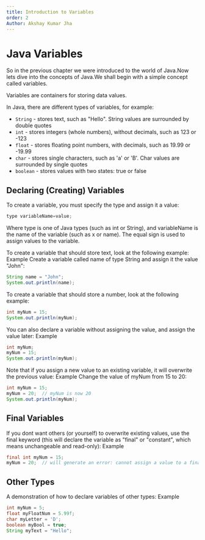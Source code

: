 ```yaml
---
title: Introduction to Variables
order: 2
Author: Akshay Kumar Jha
---
```

# Java Variables
So in the previous chapter we were introduced to the world of Java.Now lets dive into the concepts of Java.We shall begin with a simple concept called variables.

Variables are containers for storing data values.

In Java, there are different types of variables, for example:
- `String` - stores text, such as "Hello". String values are surrounded by double quotes
- `int` - stores integers (whole numbers), without decimals, such as 123 or -123
- `float` - stores floating point numbers, with decimals, such as 19.99 or -19.99
- `char` - stores single characters, such as 'a' or 'B'. Char values are surrounded by single quotes
- `boolean` - stores values with two states: true or false

## Declaring (Creating) Variables
To create a variable, you must specify the type and assign it a value:
```java
type variableName=value;
```
Where type is one of Java types (such as int or String), and variableName is the name of the variable (such as x or name). The equal sign is used to assign values to the variable.

To create a variable that should store text, look at the following example:
Example
Create a variable called name of type String and assign it the value "John":
```java
String name = "John";
System.out.println(name);

```
To create a variable that should store a number, look at the following example:
```java
int myNum = 15;
System.out.println(myNum);
```
You can also declare a variable without assigning the value, and assign the value later:
Example
```java
int myNum;
myNum = 15;
System.out.println(myNum);
```
Note that if you assign a new value to an existing variable, it will overwrite the previous value:
Example Change the value of myNum from 15 to 20:
```java
int myNum = 15;
myNum = 20;  // myNum is now 20
System.out.println(myNum);
```
## Final Variables
If you dont want others (or yourself) to overwrite existing values, use the final keyword (this will declare the variable as "final" or "constant", which means unchangeable and read-only):
Example
```java
final int myNum = 15;
myNum = 20;  // will generate an error: cannot assign a value to a final variable
```

## Other Types
A demonstration of how to declare variables of other types:
Example
```java
int myNum = 5;
float myFloatNum = 5.99f;
char myLetter = 'D';
boolean myBool = true;
String myText = "Hello";
```

